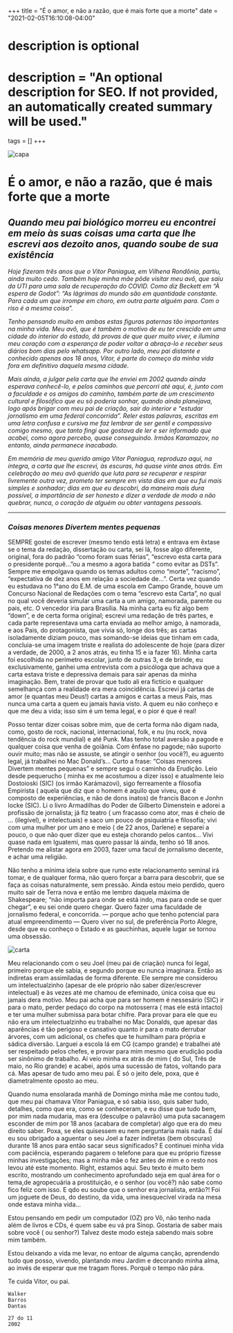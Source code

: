 +++
title = "É o amor, e não a razão, que é mais forte que a morte"
date = "2021-02-05T16:10:08-04:00"

#
# description is optional
#
# description = "An optional description for SEO. If not provided, an automatically created summary will be used."

tags = []
+++

![capa](https://i.postimg.cc/SRNzhP09/1-a-Yax-Dbs-FGRZ-dg-SLgr-Mqf-Q.jpg)
# É o amor, e não a razão, que é mais forte que a morte
## *Quando meu pai biológico morreu eu encontrei em meio às suas coisas uma carta que lhe escrevi aos dezoito anos, quando soube de sua existência*

*Hoje fizeram três anos que o Vitor Paniagua, em Vilhena Rondônia, partiu, ainda muito cedo. Também hoje minha mãe pôde visitar meu avô, que saiu da UTI para uma sala de recuperação do COVID. Como diz Beckett em “À espera de Godot”: “As lágrimas do mundo são em quantidade constante. Para cada um que irrompe em choro, em outra parte alguém para. Com o riso é a mesma coisa”.*

*Tenho pensando muito em ambas estas figuras paternas tão importantes na minha vida. Meu avô, que é também o motivo de eu ter crescido em uma cidade do interior do estado, dá provas de que quer muito viver, e ilumina meu coração com a esperança de poder voltar a abraça-lo e receber seus diários bom dias pelo whatsapp. Por outro lado, meu pai distante e conhecido apenas aos 18 anos, Vitor, é parte do começo da minha vida fora em definitivo daquela mesma cidade.*

*Mais ainda, a julgar pela carta que lhe enviei em 2002 quando ainda esperava conhecê-lo, e pelos caminhos que percorri até aqui, é, junto com a faculdade e os amigos do caminho, também parte de um crescimento cultural e filosófico que eu só poderia sonhar, quando ainda planejava, logo após brigar com meu pai de criação, sair do interior e “estudar jornalismo em uma federal concorrida”. Reler estas palavras, escritas em uma letra confusa e cursiva me faz lembrar de ser gentil e compassivo comigo mesmo, que tanto fingi que gostava de ler e ser informado que acabei, como agora percebo, quase conseguindo. Irmãos Karamazov, no entanto, ainda permanece inacabado.*

*Em memória de meu querido amigo Vitor Paniagua, reproduzo aqui, na íntegra, a carta que lhe escrevi, às escuras, há quase vinte anos atrás. Em celebração ao meu avô querido que luta para se recuperar e respirar livremente outra vez, prometo ter sempre em vista dias em que eu fui mais simples e sonhador; dias em que eu descobri, da maneira mais dura possível, a importância de ser honesto e dizer a verdade de modo a não quebrar, nunca, o coração de alguém ou obter vantagens pessoais.*

---

### *Coisas menores Divertem mentes pequenas*

SEMPRE gostei de escrever (mesmo tendo está letra) e entrava em êxtase se o tema da redação, dissertação ou carta, sei lá, fosse algo diferente, original, fora do padrão “como foram suas férias”, “escrevo esta carta para o presidente porquê…”ou a mesmo a agora batida “ como evitar as DSTs”. Sempre me empolgava quando os temas adultos como “morte”, “racismo”, “expectativa de dez anos em relação a sociedade de…”. Certa vez quando eu estudava no 1°ano do E.M. de uma escola em Campo Grande, houve um Concurso Nacional de Redações com o tema “escrevo esta Carta”, no qual no qual você deveria simular uma carta a um amigo, namorada, parente ou pais, etc. O vencedor iria para Brasília. Na minha carta eu fiz algo bem “down”, e de certa forma original; escrevi uma redação de três partes, e cada parte representava uma carta enviada ao melhor amigo, à namorada, e aos Pais, do protagonista, que vivia só, longe dos três; as cartas isoladamente diziam pouco, mas somando-se ideias que tinham em cada, concluia-se uma imagem triste e realista do adolescente de hoje (para dizer a verdade, de 2000, a 2 anos atrás, eu tinha 15 e ia fazer 16). Minha carta foi escolhida no perímetro escolar, junto de outras 3, e de brinde, eu exclusivamente, ganhei uma entrevista com a psicóloga que achava que a carta estava triste e depressiva demais para sair apenas da minha imaginação. Bem, tratei de provar que tudo ali era fictício e qualquer semelhança com a realidade era mera coincidência. Escrevi já cartas de amor (e quantas meu Deus!) cartas a amigos e cartas a meus Pais, mas nunca uma carta a quem eu jamais havia visto. A quem eu não conheço e que me deu a vida; isso sim é um tema legal, e o pior é que é real!

Posso tentar dizer coisas sobre mim, que de certa forma não digam nada, como, gosto de rock, nacional, internacional, folk, e nu (nu rock, nova tendência do rock mundial) e até Punk. Mas tenho total aversão a pagode e qualquer coisa que venha de goiânia. Com ênfase no pagode; não suporto ouvir muito; mas não se assuste, se atingir o senhor (ou você?), eu aguento legal, já trabalhei no Mac Donald’s… Curto a frase: “Coisas menores Divertem mentes pequenas” e sempre segui o caminho da Erudição. Leio desde pequerucho ( minha ex me acostumou a dizer isso) e atualmente leio Dostoioski (SIC) (os irmão Karámazovi), sigo ferreamente a filosofia Empirista ( aquela que diz que o homem é aquilo que viveu, que é composto de experiências, e não de dons inatos) de francis Bacon e Jonhn locke (SIC). Li o livro Armadilhas do Poder de Gilberto Dimenstein e adorei a profissão de jornalista; já fiz teatro ( um fracasso como ator, mas é cheio de … (ilegível), e intelectuais) e saco um pouco de psiquiatria e filosofia; vivi com uma mulher por um ano e meio ( de 22 anos, Darlene) e separei a pouco, o que não quer dizer que eu esteja chorando pelos cantos… Vivi quase nada em Iguatemi, mas quero passar lá ainda, tenho só 18 anos. Pretendo me alistar agora em 2003, fazer uma facul de jornalismo decente, e achar uma religião.

Não tenho a mínima ideia sobre que rumo este relacionamento seminal irá tomar, e de qualquer forma, não quero forçar a barra para descobrir, que se faça as coisas naturalmente, sem pressão. Ainda estou meio perdido, quero muito sair de Terra nova e então me lembro daquela máxima de Shakespeare; “não importa para onde se está indo, mas para onde se quer chegar”, e eu sei onde quero chegar. Quero fazer uma faculdade de jornalismo federal, e concorrida. — porque acho que tenho potencial para atual empreendimento — Quero viver no sul, de preferência Porto Alegre, desde que eu conheço o Estado e as gauchinhas, aquele lugar se tornou uma obsessão.

![carta](https://i.postimg.cc/260bGfyt/1-401eg-C1-EKci-Ljp-RUdy-Gf-Q.jpg)

Meu relacionando com o seu Joel (meu pai de criação) nunca foi legal, primeiro porque ele sabia, e segundo porque eu nunca imaginara. Então as indiretas eram assimiladas de forma diferente. Ele sempre me considerou um intelectualzinho (apesar de ele próprio não saber dizer/escrever intelectual) e às vezes até me chamou de efeminado, única coisa que eu jamais dera motivo. Meu pai acha que para ser homem é nessesário (SIC) ir para o mato, perder pedaço do corpo na motosserra ( mas ele está intacto) e ter uma mulher submissa para botar chifre. Para provar para ele que eu não era um intelectualzinho eu trabalhei no Mac Donalds, que apesar das aparências é tão perigoso e cansativo quanto ir para o mato derrubar árvores, com um adicional, os chefes que te humilham para própria e sádica diversão. Larguei a escola lá em CG (campo grande) e trabalhei até ser respeitado pelos chefes, e provar para mim mesmo que erudição podia ser sinônimo de trabalho. Aí veio minha ex atrás de mim ( do Sul, Três de maio, no Rio grande) e acabei, após uma sucessão de fatos, voltando para cá. Mas apesar de tudo amo meu pai. É só o jeito dele, poxa, que é diametralmente oposto ao meu.

Quando numa ensolarada manhã de Domingo minha mãe me contou tudo, que meu pai chamava Vitor Paniagua, e só sabia isso, quis saber tudo, detalhes, como que era, como se conheceram, e eu disse que tudo bem, por mim nada mudaria, mas era (desculpe o palavrão) uma puta sacanagem esconder de mim por 18 anos (acabara de completar) algo que era do meu direito saber. Poxa, se eles quisessem eu nem perguntaria mais nada. É daí eu sou obrigado a aguentar o seu Joel a fazer indiretas (bem obscuras) durante 18 anos para então sacar seus significados? E continuei minha vida com paciência, esperando pagarem o telefone para que eu próprio fizesse minhas investigações; mas a minha mãe o fez antes de mim e o resto nos levou até este momento. Right, estamos aqui. Seu texto é muito bem escrito, mostrando um conhecimento aprofundado seja em qual área for o tema,de agropecuária a prostituição, e o senhor (ou você?) não sabe como fico feliz com isso. E qdo eu soube que o senhor era jornalista, então?! Foi um joguete de Deus, do destino, da vida, uma inesquecível virada na mesa onde estava minha vida…

Estou pensando em pedir um computador (OZ) pro Vô, não tenho nada além de livros e CDs, é quem sabe eu vá pra Sinop. Gostaria de saber mais sobre você ( ou senhor?) Talvez deste modo esteja sabendo mais sobre mim também.

Estou deixando a vida me levar, no entoar de alguma canção, aprendendo tudo que posso, vivendo, plantando meu Jardim e decorando minha alma, ao invés de esperar que me tragam flores. Porquê o tempo não pára.

Te cuida Vitor, ou pai.

    Walker
    Barros
    Dantas

    27 do 11
    2002



